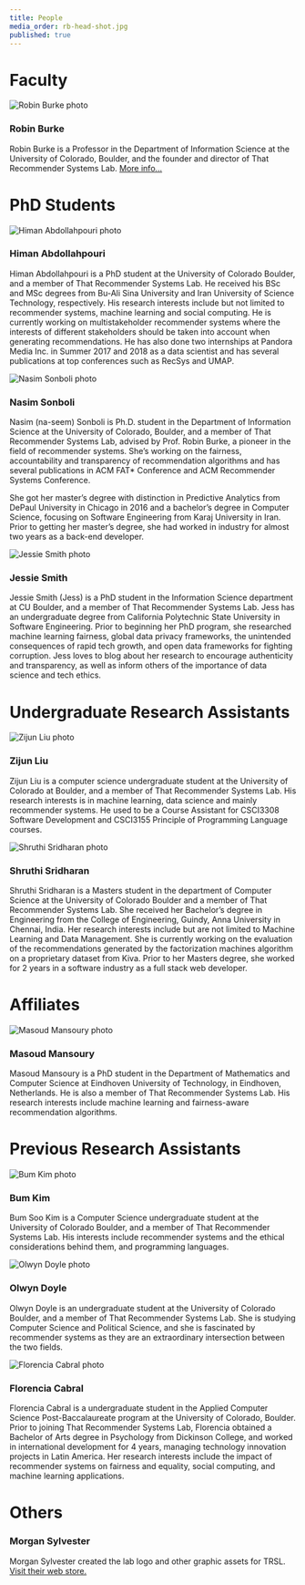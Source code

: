 ```yaml
---
title: People
media_order: rb-head-shot.jpg
published: true
---
```


# Faculty

![Robin Burke photo](rb-head-shot.jpg?resize=120,150&classes=left)
### Robin Burke
Robin Burke is a Professor in the Department of Information Science at the University of Colorado, Boulder, and the founder and director of That Recommender Systems Lab. [More info...](burke)

# PhD Students

![Himan Abdollahpouri photo](Himan.jpg?resize=120,150&classes=left)
### Himan Abdollahpouri
Himan Abdollahpouri is a PhD student at the University of Colorado Boulder, and a member of That Recommender Systems Lab. He received his BSc and MSc degrees from Bu-Ali Sina University and Iran University of Science Technology, respectively. His research interests include but not limited to recommender systems, machine learning and social computing. He is currently working on multistakeholder recommender systems where the interests of different stakeholders should be taken into account when generating recommendations. He has also done two internships at Pandora Media Inc. in Summer 2017 and 2018 as a data scientist and has several publications at top conferences such as RecSys and UMAP. 


![Nasim Sonboli photo](Nasim.jpeg?resize=120,150&classes=left)
### Nasim Sonboli
Nasim (na-seem) Sonboli is Ph.D. student in the Department of Information Science at the University of Colorado, Boulder, and a member of That Recommender Systems Lab, advised by Prof. Robin Burke, a pioneer in the field of recommender systems. She’s working on the fairness, accountability and transparency of recommendation algorithms and has several publications in ACM FAT* Conference and ACM Recommender Systems Conference.

She got her master’s degree with distinction in Predictive Analytics from DePaul University in Chicago in 2016 and a bachelor’s degree in Computer Science, focusing on Software Engineering from Karaj University in Iran. Prior to getting her master’s degree, she had worked in industry for almost two years as a back-end developer.

![Jessie Smith photo](Jessie.JPG?resize=120,150&classes=left)
### Jessie Smith
Jessie Smith (Jess) is a PhD student in the Information Science department at CU Boulder, and a member of That Recommender Systems Lab. Jess has an undergraduate degree from California Polytechnic State University in Software Engineering. Prior to beginning her PhD program, she researched machine learning fairness, global data privacy frameworks, the unintended consequences of rapid tech growth, and open data frameworks for fighting corruption. Jess loves to blog about her research to encourage authenticity and transparency, as well as inform others of the importance of data science and tech ethics.

# Undergraduate Research Assistants

![Zijun Liu photo](ZijunLiu.jpg?resize=120,150&classes=left)
### Zijun Liu
Zijun Liu is a computer science undergraduate student at the University of Colorado at Boulder, and a member of That Recommender Systems Lab. His research interests is in machine learning, data science and mainly recommender systems. He used to be a Course Assistant for CSCI3308 Software Development and CSCI3155 Principle of Programming Language courses. 

![Shruthi Sridharan photo](shruthi.png?resize=120,150&classes=left)
### Shruthi Sridharan
Shruthi Sridharan is a Masters student in the department of Computer Science at the University of Colorado Boulder and a member of That Recommender Systems Lab. She received her Bachelor’s degree in Engineering from the College of Engineering, Guindy, Anna University in Chennai, India. Her research interests include but are not limited to Machine Learning and Data Management. She is currently working on the evaluation of the recommendations generated by the factorization machines algorithm on a proprietary dataset from Kiva. Prior to her Masters degree, she worked for 2 years in a software industry as a full stack web developer.

# Affiliates

![Masoud Mansoury photo](MasoudMansoury.jpeg?resize=120,150&classes=left)
### Masoud Mansoury
Masoud Mansoury is a PhD student in the Department of Mathematics and Computer Science at Eindhoven University of Technology, in Eindhoven, Netherlands. He is also a member of That Recommender Systems Lab. His research interests include machine learning and fairness-aware recommendation algorithms.

# Previous Research Assistants

![Bum Kim photo](Bum.jpg?resize=120,150&classes=left)
### Bum Kim
Bum Soo Kim is a Computer Science undergraduate student at the University of Colorado Boulder, and a member of That Recommender Systems Lab. His interests include recommender systems and the ethical considerations behind them, and programming languages.

![Olwyn Doyle photo](Olwyn_.JPG?resize=120,150&classes=left)
### Olwyn Doyle
Olwyn Doyle is an undergraduate student at the University of Colorado Boulder, and a member of That Recommender Systems Lab. She is studying Computer Science and Political Science, and she is fascinated by recommender systems as they are an extraordinary intersection between the two fields.

![Florencia Cabral photo](Florencia.jpeg?resize=120,150&classes=left)
### Florencia Cabral
Florencia Cabral is a undergraduate student in the Applied Computer Science Post-Baccalaureate program at the University of Colorado, Boulder. Prior to joining That Recommender Systems Lab, Florencia obtained a Bachelor of Arts degree in Psychology from Dickinson College, and worked in international development for 4 years, managing technology innovation projects in Latin America. Her research interests include the impact of recommender systems on fairness and equality, social computing, and machine learning applications.


[comment]: # (Possibly Bamshad and John here. And also Weiwen. )

# Others

### Morgan Sylvester
Morgan Sylvester created the lab logo and other graphic assets for TRSL. [Visit their web store.](https://www.etsy.com/es/shop/Morexpression)
